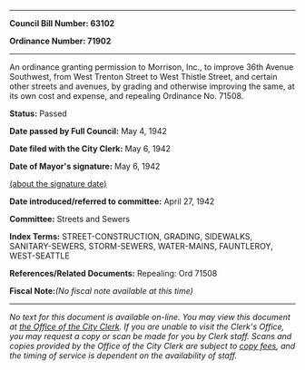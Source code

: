 

********

**Council Bill Number: 63102**
   
**Ordinance Number: 71902**
********

 An ordinance granting permission to Morrison, Inc., to improve 36th Avenue Southwest, from West Trenton Street to West Thistle Street, and certain other streets and avenues, by grading and otherwise improving the same, at its own cost and expense, and repealing Ordinance No. 71508.

**Status:** Passed
   
**Date passed by Full Council:** May 4, 1942
   
**Date filed with the City Clerk:** May 6, 1942
   
**Date of Mayor's signature:** May 6, 1942
   
[(about the signature date)](/~public/approvaldate.htm)
   
   
   
**Date introduced/referred to committee:** April 27, 1942
   
**Committee:** Streets and Sewers
   
   
**Index Terms:** STREET-CONSTRUCTION, GRADING, SIDEWALKS, SANITARY-SEWERS, STORM-SEWERS, WATER-MAINS, FAUNTLEROY, WEST-SEATTLE

**References/Related Documents:** Repealing: Ord 71508

**Fiscal Note:**_(No fiscal note available at this time)_
********

_No text for this document is available on-line. You may view this document at [the Office of the City Clerk](http://www.seattle.gov/leg/clerk/contactUs.htm). If you are unable to visit the Clerk's Office, you may request a copy or scan be made for you by Clerk staff. Scans and copies provided by the Office of the City Clerk are subject to [copy fees](http://clerk.seattle.gov/~public/clerkfees.htm), and the timing of service is dependent on the availability of staff._

